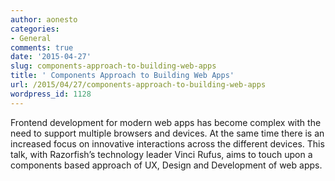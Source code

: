 ```yaml
---
author: aonesto
categories:
- General
comments: true
date: '2015-04-27'
slug: components-approach-to-building-web-apps
title: ' Components Approach to Building Web Apps'
url: /2015/04/27/components-approach-to-building-web-apps
wordpress_id: 1128
---
```



Frontend development for modern web apps has become complex with the need to support multiple browsers and devices. At the same time there is an increased focus on innovative interactions across the different devices. This talk, with Razorfish’s technology leader Vinci Rufus, aims to touch upon a components based approach of UX, Design and Development of web apps.



